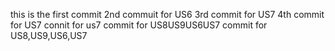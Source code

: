 this is the first commit
2nd commuit for US6
3rd commit for US7
4th commit for US7
connit for us7
commit for US8US9US6US7
commit for US8,US9,US6,US7
